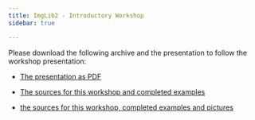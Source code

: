 ```yaml
---
title: ImgLib2 - Introductory Workshop
sidebar: true

---
```



 Please download the following archive and the presentation to follow the workshop presentation:

-   [The presentation as PDF](imglib2-presentation.pdf)

<!-- -->

-   [The sources for this workshop and completed examples](imglib2-introduction-src.zip)

<!-- -->

-   [the sources for this workshop, completed examples and pictures](imglib2-introduction.zip)

